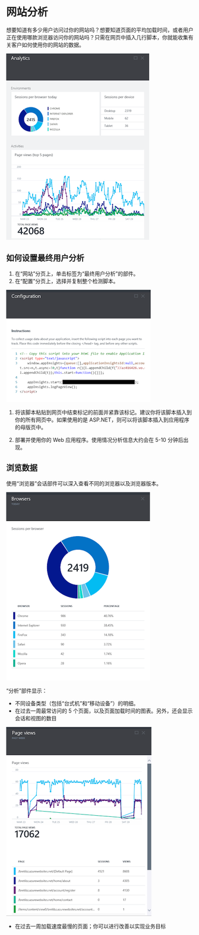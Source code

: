 <properties title="How to use end user analytics" pageTitle="How to use end user analytics" description="Learn about end user analytics in Azure." authors="vladj"  />
<tags ms.service=""
    ms.date="03/26/2015"
    wacn.date=""
    />

# 网站分析

想要知道有多少用户访问过你的网站吗？想要知道页面的平均加载时间，或者用户正在使用哪款浏览器访问你的网站吗？只需在网页中插入几行脚本，你就能收集有关客户如何使用你的网站的数据。

![最终用户分析][最终用户分析]

## 如何设置最终用户分析

1.  在“网站”分页上，单击标签为“最终用户分析”的部件。
2.  在“配置”分页上，选择并复制整个检测脚本。

   ![配置][配置]

1.  <p>将该脚本粘贴到网页中结束标记的前面并紧靠该标记。建议你将该脚本插入到你的所有网页中。如果使用的是 ASP.NET，则可以将该脚本插入到应用程序的母版页中。</p>
2.  部署并使用你的 Web 应用程序。使用情况分析信息大约会在 5-10 分钟后出现。

## 浏览数据

使用“浏览器”会话部件可以深入查看不同的浏览器以及浏览器版本。

![浏览器][浏览器]

“分析”部件显示：

-   不同设备类型（包括“台式机”和“移动设备”）的明细。
-   在过去一周最常访问的 5 个页面，以及页面加载时间的图表。另外，还会显示会话和视图的数目

   ![最常访问的页面][最常访问的页面]

-   在过去一周加载速度最慢的页面；你可以进行改善以实现业务目标

  [最终用户分析]: ./media/insights-usage-analytics/Insights_ConfiguredExperience.png
  [配置]: ./media/insights-usage-analytics/Insights_CopyCode.png
  [浏览器]: ./media/insights-usage-analytics/Insights_Browsers.png
  [最常访问的页面]: ./media/insights-usage-analytics/Insights_TopPages.png
